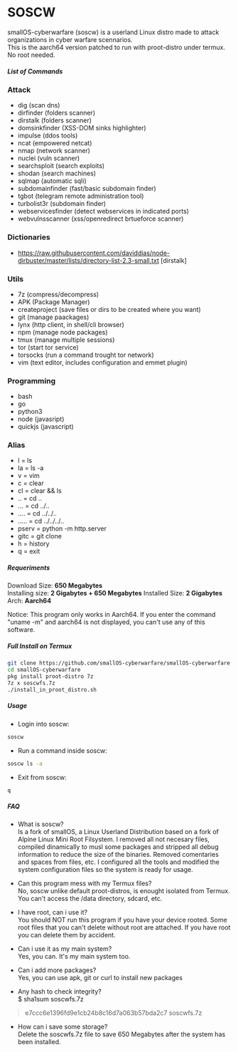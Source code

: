 # SOSCW

smallOS-cyberwarfare (soscw) is a userland Linux distro made to attack organizations in cyber warfare scennarios.  
This is the aarch64 version patched to run with proot-distro under termux. No root needed.  

##### List of Commands  
### Attack
- dig (scan dns)
- dirfinder (folders scanner)  
- dirstalk (folders scanner)  
- domsinkfinder (XSS-DOM sinks highlighter)
- impulse (ddos tools)  
- ncat (empowered netcat)
- nmap (network scanner)
- nuclei (vuln scanner)  
- searchsploit (search exploits)
- shodan (search machines)
- sqlmap (automatic sqli)  
- subdomainfinder (fast/basic subdomain finder)
- tgbot (telegram remote administration tool)  
- turbolist3r (subdomain finder)  
- webservicesfinder (detect webservices in indicated ports)
- webvulnsscanner (xss/openredirect brtueforce scanner)

### Dictionaries  
- https://raw.githubusercontent.com/daviddias/node-dirbuster/master/lists/directory-list-2.3-small.txt [dirstalk]

### Utils  
- 7z (compress/decompress)
- APK (Package Manager)
- createproject (save files or dirs to be created where you want)
- git (manage paackages)  
- lynx (http client, in shell/cli browser)  
- npm (manage node packages)  
- tmux (manage multiple sessions)
- tor (start tor service)  
- torsocks (run a command trought tor network)  
- vim (text editor, includes configuration and emmet plugin)   
  
### Programming  
- bash  
- go  
- python3  
- node (javasript)
- quickjs (javascript)  

### Alias  
- l = ls  
- la = ls -a  
- v = vim  
- c = clear  
- cl = clear && ls  
- .. = cd ..  
- ... = cd ../..  
- .... = cd ../../..  
- ..... = cd ../../../..  
- pserv = python -m http.server  
- gitc = git clone  
- h = history  
- q = exit  

##### Requeriments

Download Size: **650 Megabytes**  
Installing size: **2 Gigabytes + 650 Megabytes**
Installed Size: **2 Gigabytes**  
Arch: **Aarch64**  
  
Notice: This program only works in Aarch64. If you enter the command "uname -m" and aarch64 is not displayed, you can't use any of this software. 

##### Full Install on Termux

```bash
git clone https://github.com/smallOS-cyberwarfare/smallOS-cyberwarfare
cd smallOS-cyberwarfare
pkg install proot-distro 7z
7z x soscwfs.7z
./install_in_proot_distro.sh
```

##### Usage

- Login into soscw:
```bash
soscw
```

- Run a command inside soscw:
```bash
soscw ls -a
```

- Exit from soscw:
```bash
q
```

##### FAQ
- What is soscw?  
Is a fork of smallOS, a Linux Userland Distribution based on a fork of Alpine Linux Mini Root Filsystem. I removed all not necesary files, compiled dinamically to musl some packages and stripped all debug information to reduce the size of the binaries. Removed comentaries and spaces from files, etc. I configured all the tools and modified the system configuration files so the system is ready for usage.

- Can this program mess with my Termux files?    
No, soscw unlike default proot-distros, is enought isolated from Termux. You can't access the /data directory, sdcard, etc.  
  
- I have root, can i use it?    
You should NOT run this program if you have your device rooted. Some root files that you can't delete without root are attached. If you have root you can delete them by accident. 
   
- Can i use it as my main system?    
Yes, you can. It's my main system too.    
  
- Can i add more packages?  
Yes, you can use apk, git or curl to install new packages   
   
- Any hash to check integrity?  
$ sha1sum soscwfs.7z  
> e7ccc6e1396fd9e1cb24b8c16d7a063b57bda2c7  soscwfs.7z  
  
- How can i save some storage?    
Delete the soscwfs.7z file to save 650 Megabytes after the system has been installed.  

